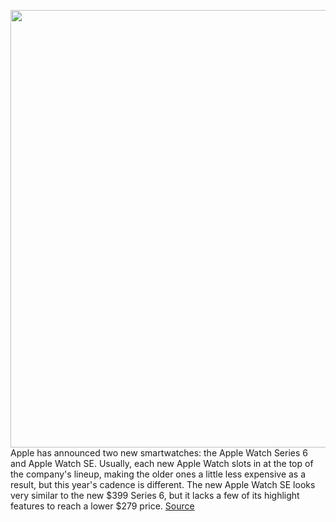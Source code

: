 <img src='https://cdn.vox-cdn.com/thumbor/QJLR-yXCRzf2sRSlLniYEdeEKS0=/0x0:2040x1360/1200x800/filters:focal(857x517:1183x843)/cdn.vox-cdn.com/uploads/chorus_image/image/67411581/applewatchsefamily.0.jpg' width='700px' /><br/>
Apple has announced two new smartwatches: the Apple Watch Series 6 and Apple Watch SE. Usually, each new Apple Watch slots in at the top of the company's lineup, making the older ones a little less expensive as a result, but this year's cadence is different. The new Apple Watch SE looks very similar to the new $399 Series 6, but it lacks a few of its highlight features to reach a lower $279 price.
<a href='https://www.theverge.com/21438413/apple-watch-series-6-se-5-3-comparison-smartwatch-models-versus'> Source <a/>